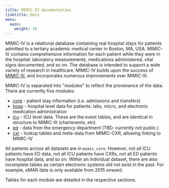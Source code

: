 ```yaml
---
title: MIMIC-IV documentation
linktitle: Docs
menu:
  main:
    weight: 10
---
```


MIMIC-IV is a relational database containing real hospital stays for patients admitted to a tertiary academic medical center in Boston, MA, USA. MIMIC-IV contains comprehensive information for each patient while they were in the hospital: laboratory measurements, medications administered, vital signs documented, and so on.
The database is intended to support a wide variety of research in healthcare.
MIMIC-IV builds upon the success of [MIMIC-III](https://mimic.mit.edu), and incorporates numerous improvements over MIMIC-III.

MIMIC-IV is separated into "modules" to reflect the provenance of the data. There are currently five modules:

- [core](/docs/datasets/core) - patient stay information (i.e. admissions and transfers)
- [hosp](/docs/datasets/hosp) - hospital level data for patients: labs, micro, and electronic medication administration
- [icu](/docs/datasets/icu) - ICU level data. These are the event tables, and are identical in structure to MIMIC-III (chartevents, etc)
- [ed](/docs/datasets/ed) - data from the emergency department (TBD: currently not public.)
- [cxr](/docs/datasets/cxr) - lookup tables and meta-data from MIMIC-CXR, allowing linking to MIMIC-IV

All patients across all datasets are in `mimic_core`. However, not all ICU patients have ED data, not all ICU patients have CXRs, not all ED patients have hospital data, and so on. Within an individual dataset, there are also incomplete tables as certain electronic systems did not exist in the past. For example, eMAR data is only available from 2015 onward.

Tables for each module are detailed in the respective sections.